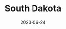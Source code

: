 ---
title: "South Dakota"
type: state
borders:
  - Iowa
  - Minnesota
  - Montana
  - Nebraska
  - North Dakota
  - Wyoming
country:
  - United States
date: 2023-06-24
hashtag: south-dakota
tags:
  - state
  - United States
---